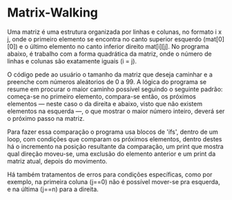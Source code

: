 # <h1>Matrix-Walking</h1>
  <p>Uma matriz é uma estrutura organizada por linhas e colunas, no formato i x j, onde o primeiro elemento se encontra no canto superior esquerdo (mat[0][0]) e o último elemento no canto inferior direito mat[i][j]. No programa abaixo, é trabalho com a forma quadrática da matriz, onde o número de linhas e colunas são exatamente iguais (i = j).</p>
  <p>O código pede ao usuário o tamanho da matriz que deseja caminhar e a preenche com números aleátorios de 0 a 99. A lógica do programa se resume em procurar o maior caminho possível seguindo o seguinte padrão: começa-se no primeiro elemento, compara-se então, os próximos elementos — neste caso o da direita e abaixo, visto que não existem elementos na esquerda —, o que mostrar o maior número inteiro, deverá ser o próximo passo na matriz.</p>
  </p>Para fazer essa comparação o programa usa blocos de 'ifs', dentro de um loop, com condições que comparam os próximos elementos, dentro destes há o incremento na posição resultante da comparação, um print que mostra qual direção moveu-se, uma exclusão do elemento anterior e um print da matriz atual, depois do movimento.</p>
  <p>Há também tratamentos de erros para condições específicas, como por exemplo, na primeira coluna (j==0) não é possível mover-se pra esquerda, e na última (j==n) para a direita.</p>
